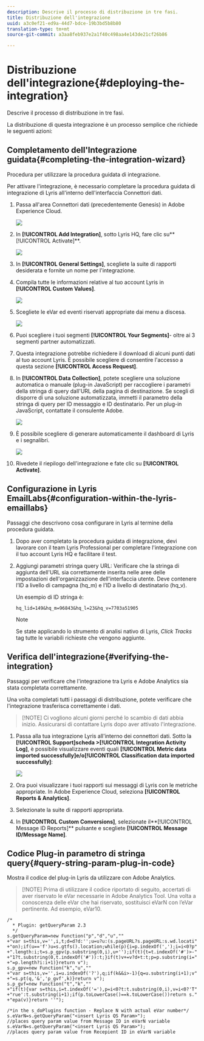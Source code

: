 ```yaml
---
description: Descrive il processo di distribuzione in tre fasi.
title: Distribuzione dell'integrazione
uuid: a3c0ef21-ed9a-44d7-bdce-19b3bd5b8b80
translation-type: tm+mt
source-git-commit: a3aa8feb937e2a1f40c498aa4e143de21cf26b86

---
```



# Distribuzione dell&#39;integrazione{#deploying-the-integration}

Descrive il processo di distribuzione in tre fasi.

La distribuzione di questa integrazione è un processo semplice che richiede le seguenti azioni:

## Completamento dell&#39;Integrazione guidata{#completing-the-integration-wizard}

Procedura per utilizzare la procedura guidata di integrazione.

Per attivare l&#39;integrazione, è necessario completare la procedura guidata di integrazione di Lyris all&#39;interno dell&#39;interfaccia Connettori dati.

1. Passa all&#39;area Connettori dati (precedentemente Genesis) in Adobe Experience Cloud.

   ![](assets/data_connectors.png)

1. In **[!UICONTROL Add Integration]**, sotto Lyris HQ, fare clic su**[!UICONTROL Activate]**.

   ![](assets/add_integration.png)

1. In **[!UICONTROL General Settings]**, scegliete la suite di rapporti desiderata e fornite un nome per l&#39;integrazione.
1. Compila tutte le informazioni relative al tuo account Lyris in **[!UICONTROL Custom Values]**.

   ![](assets/general_settings.png)

1. Scegliete le eVar ed eventi riservati appropriate dai menu a discesa.

   ![](assets/variable_mapping.png)

1. Puoi scegliere i tuoi segmenti **[!UICONTROL Your Segments]**- oltre ai 3 segmenti partner automatizzati.
1. Questa integrazione potrebbe richiedere il download di alcuni punti dati al tuo account Lyris. È possibile scegliere di consentire l&#39;accesso a questa sezione **[!UICONTROL Access Request]**.
1. In **[!UICONTROL Data Collection]**, potete scegliere una soluzione automatica o manuale (plug-in JavaScript) per raccogliere i parametri della stringa di query dall&#39;URL della pagina di destinazione. Se scegli di disporre di una soluzione automatizzata, immetti il parametro della stringa di query per ID messaggio e ID destinatario. Per un plug-in JavaScript, contattate il consulente Adobe.

   ![](assets/data_collection.png)

1. È possibile scegliere di generare automaticamente il dashboard di Lyris e i segnalibri.

   ![](assets/dashboard_generation.png)

1. Rivedete il riepilogo dell&#39;integrazione e fate clic su **[!UICONTROL Activate]**.

## Configurazione in Lyris EmailLabs{#configuration-within-the-lyris-emaillabs}

Passaggi che descrivono cosa configurare in Lyris al termine della procedura guidata.

1. Dopo aver completato la procedura guidata di integrazione, devi lavorare con il team Lyris Professional per completare l&#39;integrazione con il tuo account Lyris HQ e facilitare il test.
1. Aggiungi parametri stringa query URL: Verificare che la stringa di aggiunta dell&#39;URL sia correttamente inserita nelle aree delle impostazioni dell&#39;organizzazione dell&#39;interfaccia utente. Deve contenere l’ID a livello di campagna (hq_m) e l’ID a livello di destinatario (hq_v).

   Un esempio di ID stringa è:

   ```
   hq_lid=149&hq_m=96843&hq_l=23&hq_v=7703a51905
   ```

   >[!NOTE]
   >
   >Se state applicando lo strumento di analisi nativo di Lyris, *Click Tracks* tag tutte le variabili richieste che vengono aggiunte.

## Verifica dell&#39;integrazione{#verifying-the-integration}

Passaggi per verificare che l&#39;integrazione tra Lyris e Adobe Analytics sia stata completata correttamente.

Una volta completati tutti i passaggi di distribuzione, potete verificare che l&#39;integrazione trasferisca correttamente i dati.

> [!NOTE] Ci vogliono alcuni giorni perché lo scambio di dati abbia inizio. Assicurarsi di contattare Lyris dopo aver attivato l&#39;integrazione.

1. Passa alla tua integrazione Lyris all&#39;interno dei connettori dati. Sotto la **[!UICONTROL Support]**scheda >**[!UICONTROL Integration Activity Log]**, è possibile visualizzare eventi quali **[!UICONTROL Metric data imported successfully]**e/o**[!UICONTROL Classification data imported successfully]**:

   ![](assets/integration_info.png)

1. Ora puoi visualizzare i tuoi rapporti sui messaggi di Lyris con le metriche appropriate. In Adobe Experience Cloud, seleziona **[!UICONTROL Reports & Analytics]**.
1. Selezionate la suite di rapporti appropriata.
1. In **[!UICONTROL Custom Conversions]**, selezionate il**[!UICONTROL Message ID Reports]** pulsante e scegliete **[!UICONTROL Message ID/Message Name]**.

## Codice Plug-in parametro di stringa query{#query-string-param-plug-in-code}

Mostra il codice del plug-in Lyris da utilizzare con Adobe Analytics.

> [!NOTE] Prima di utilizzare il codice riportato di seguito, accertati di aver riservato le eVar necessarie in Adobe Analytics Tool. Una volta a conoscenza delle eVar che hai riservato, sostituisci eVarN con l’eVar pertinente. Ad esempio, eVar10.

```
/* 
  * Plugin: getQueryParam 2.3 
  */ 
s.getQueryParam=new Function("p","d","u","" 
+"var s=this,v='',i,t;d=d?d:'';u=u?u:(s.pageURL?s.pageURL:s.wd.locati" 
+"on);if(u=='f')u=s.gtfs().location;while(p){i=p.indexOf(',');i=i<0?p" 
+".length:i;t=s.p_gpv(p.substring(0,i),u+'');if(t){t=t.indexOf('#')>-" 
+"1?t.substring(0,t.indexOf('#')):t;}if(t)v+=v?d+t:t;p=p.substring(i=" 
+"=p.length?i:i+1)}return v"); 
s.p_gpv=new Function("k","u","" 
+"var s=this,v='',i=u.indexOf('?'),q;if(k&&i>-1){q=u.substring(i+1);v" 
+"=s.pt(q,'&','p_gvf',k)}return v"); 
s.p_gvf=new Function("t","k","" 
+"if(t){var s=this,i=t.indexOf('='),p=i<0?t:t.substring(0,i),v=i<0?'T" 
+"rue':t.substring(i+1);if(p.toLowerCase()==k.toLowerCase())return s." 
+"epa(v)}return ''"); 
 
/*in the s_doPlugins function - Replace N with actual eVar number*/ 
s.eVarN=s.getQueryParam("<insert Lyris QS Param>");  
//places query param value from Message ID in eVarN variable s.eVarN=s.getQueryParam("<insert Lyris QS Param>");  
//places query param value from Recepient ID in eVarN variable 
```
